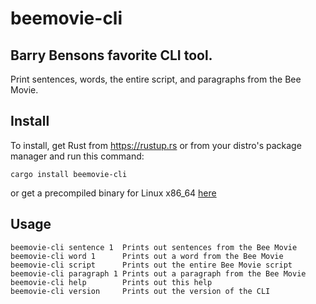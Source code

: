 # beemovie-cli
## Barry Bensons favorite CLI tool.
Print sentences, words, the entire script, and paragraphs from the Bee Movie.
## Install
To install, get Rust from https://rustup.rs or from your distro's package manager and run this command:
```
cargo install beemovie-cli
```
or get a precompiled binary for Linux x86_64 [here](https://github.com/roosterchicken/beemovie-cli/releases/download/v0.1.0/beemovie-cli.musl-x86_64)

## Usage
```
beemovie-cli sentence 1  Prints out sentences from the Bee Movie
beemovie-cli word 1      Prints out a word from the Bee Movie
beemovie-cli script      Prints out the entire Bee Movie script
beemovie-cli paragraph 1 Prints out a paragraph from the Bee Movie
beemovie-cli help        Prints out this help
beemovie-cli version     Prints out the version of the CLI
```